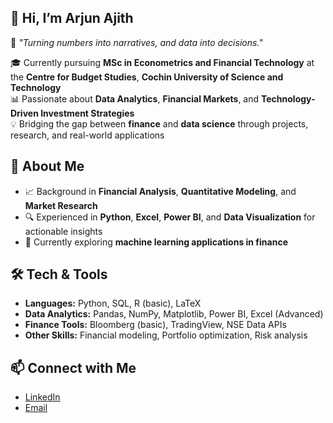 ## 👋 Hi, I’m Arjun Ajith
💬 *"Turning numbers into narratives, and data into decisions."*

🎓 Currently pursuing **MSc in Econometrics and Financial Technology** at the **Centre for Budget Studies**, **Cochin University of Science and Technology**  
📊 Passionate about **Data Analytics**, **Financial Markets**, and **Technology-Driven Investment Strategies**  
💡 Bridging the gap between **finance** and **data science** through projects, research, and real-world applications

## 🚀 About Me
- 📈 Background in **Financial Analysis**, **Quantitative Modeling**, and **Market Research**  
- 🔍 Experienced in **Python**, **Excel**, **Power BI**, and **Data Visualization** for actionable insights    
- 🌱 Currently exploring **machine learning applications in finance**

## 🛠️ Tech & Tools
- **Languages:** Python, SQL, R (basic), LaTeX  
- **Data Analytics:** Pandas, NumPy, Matplotlib, Power BI, Excel (Advanced)  
- **Finance Tools:** Bloomberg (basic), TradingView, NSE Data APIs  
- **Other Skills:** Financial modeling, Portfolio optimization, Risk analysis


## 📫 Connect with Me
- [LinkedIn](https://www.linkedin.com/in/arjunbkallara/)  
- [Email](arjunbkallara@gmail.com)
